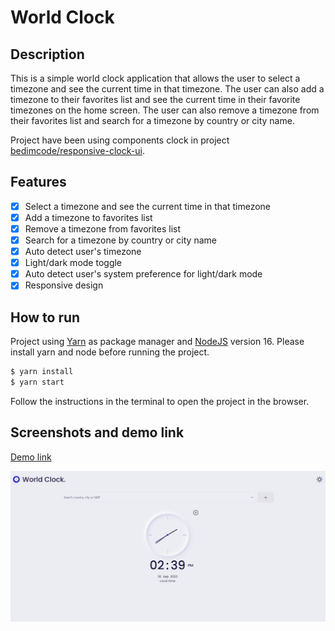 # World Clock

## Description

This is a simple world clock application that allows the user to select a timezone and see the current time in that timezone. The user can also add a timezone to their favorites list and see the current time in their favorite timezones on the home screen. The user can also remove a timezone from their favorites list and search for a timezone by country or city name.

Project have been using components clock in project [bedimcode/responsive-clock-ui](https://github.com/bedimcode/responsive-clock-ui).

## Features

- [x] Select a timezone and see the current time in that timezone
- [x] Add a timezone to favorites list
- [x] Remove a timezone from favorites list
- [x] Search for a timezone by country or city name
- [x] Auto detect user's timezone
- [x] Light/dark mode toggle
- [x] Auto detect user's system preference for light/dark mode
- [x] Responsive design

## How to run

Project using [Yarn](https://yarnpkg.com/) as package manager and [NodeJS](https://nodejs.org) version 16. Please install yarn and node before running the project.

```bash
$ yarn install
$ yarn start
```

Follow the instructions in the terminal to open the project in the browser.

## Screenshots and demo link

[Demo link](https://worldclocks.vercel.app/)

[![Screenshot-2021-09-27-World-Clock.png](./world-clock.png)](https://worldclocks.vercel.app/)
